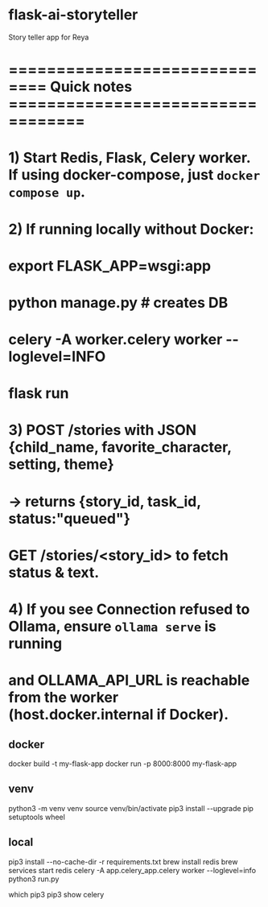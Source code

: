 # flask-ai-storyteller
Story teller app for Reya

# ============================== Quick notes ==================================
# 1) Start Redis, Flask, Celery worker. If using docker-compose, just `docker compose up`.
# 2) If running locally without Docker:
#    export FLASK_APP=wsgi:app
#    python manage.py   # creates DB
#    celery -A worker.celery worker --loglevel=INFO
#    flask run
# 3) POST /stories with JSON {child_name, favorite_character, setting, theme}
#    -> returns {story_id, task_id, status:"queued"}
#    GET /stories/<story_id> to fetch status & text.
# 4) If you see Connection refused to Ollama, ensure `ollama serve` is running
#    and OLLAMA_API_URL is reachable from the worker (host.docker.internal if Docker).


docker
------
docker build -t my-flask-app
docker run -p 8000:8000 my-flask-app

venv
----
python3 -m venv venv
source venv/bin/activate
pip3 install --upgrade pip setuptools wheel


local
-----
pip3 install --no-cache-dir -r requirements.txt 
brew install redis
brew services start redis
celery -A app.celery_app.celery worker --loglevel=info
python3 run.py  



which pip3
pip3 show celery



